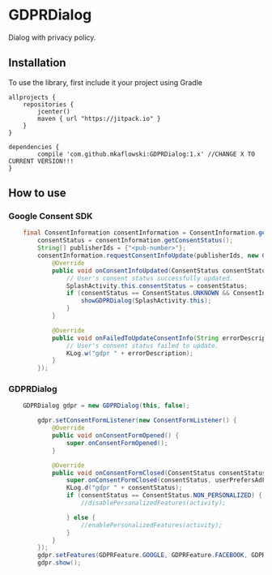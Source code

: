 # GDPRDialog
Dialog with privacy policy.

## Installation

To use the library, first include it your project using Gradle

    allprojects {
        repositories {
            jcenter()
            maven { url "https://jitpack.io" }
        }
    }

	dependencies {
	        compile 'com.github.mkaflowski:GDPRDialog:1.x' //CHANGE X TO CURRENT VERSION!!!
	}
	

## How to use

### Google Consent SDK

```java
	final ConsentInformation consentInformation = ConsentInformation.getInstance(this);
        consentStatus = consentInformation.getConsentStatus();
        String[] publisherIds = {"<pub-number>"};
        consentInformation.requestConsentInfoUpdate(publisherIds, new ConsentInfoUpdateListener() {
            @Override
            public void onConsentInfoUpdated(ConsentStatus consentStatus) {
                // User's consent status successfully updated.
                SplashActivity.this.consentStatus = consentStatus;
                if (consentStatus == ConsentStatus.UNKNOWN && ConsentInformation.getInstance(context).isRequestLocationInEeaOrUnknown()) {
                    showGDPRDialog(SplashActivity.this);
                }
            }

            @Override
            public void onFailedToUpdateConsentInfo(String errorDescription) {
                // User's consent status failed to update.
                KLog.w("gdpr " + errorDescription);
            }
        });
```

### GDPRDialog

```java
   	GDPRDialog gdpr = new GDPRDialog(this, false);

        gdpr.setConsentFormListener(new ConsentFormListener() {
            @Override
            public void onConsentFormOpened() {
                super.onConsentFormOpened();
            }

            @Override
            public void onConsentFormClosed(ConsentStatus consentStatus, Boolean userPrefersAdFree) {
                super.onConsentFormClosed(consentStatus, userPrefersAdFree);
                KLog.d("gdpr " + consentStatus);
                if (consentStatus == ConsentStatus.NON_PERSONALIZED) {
                    //disablePersonalizedFeatures(activity);

                } else {
                    //enablePersonalizedFeatures(activity);
                }
            }
        });
        gdpr.setFeatures(GDPRFeature.GOOGLE, GDPRFeature.FACEBOOK, GDPRFeature.FIREBASE_CRASH_REPORTING, GDPRFeature.FIREBASE_CLOUD_MESSAGING, GDPRFeature.FIREBASE);
        gdpr.show();
```
